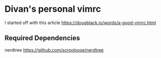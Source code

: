 # Divan's personal vimrc

I started off with this article https://dougblack.io/words/a-good-vimrc.html

## Required Dependencies

nerdtree https://github.com/scrooloose/nerdtree
